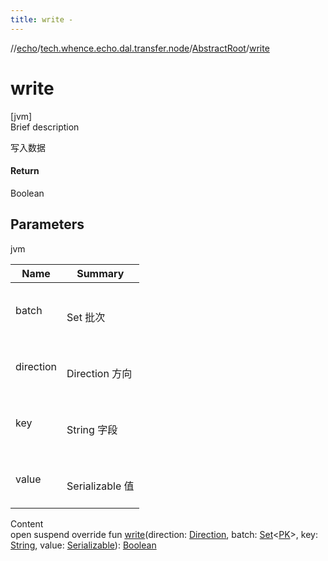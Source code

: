 ```yaml
---
title: write -
---
```

//[echo](../../index.md)/[tech.whence.echo.dal.transfer.node](../index.md)/[AbstractRoot](index.md)/[write](write.md)



# write  
[jvm]  
Brief description  


写入数据



#### Return  


Boolean



## Parameters  
  
jvm  
  
|  Name|  Summary| 
|---|---|
| batch| <br><br>Set<PK> 批次<br><br>
| direction| <br><br>Direction 方向<br><br>
| key| <br><br>String 字段<br><br>
| value| <br><br>Serializable 值<br><br>
  
  
Content  
open suspend override fun [write](write.md)(direction: [Direction](../-direction/index.md), batch: [Set](https://kotlinlang.org/api/latest/jvm/stdlib/kotlin.collections/-set/index.html)<[PK](index.md)>, key: [String](https://kotlinlang.org/api/latest/jvm/stdlib/kotlin/-string/index.html), value: [Serializable](https://docs.oracle.com/javase/8/docs/api/java/io/Serializable.html)): [Boolean](https://kotlinlang.org/api/latest/jvm/stdlib/kotlin/-boolean/index.html)  



